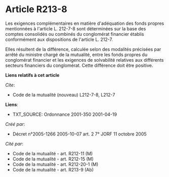 # Article R213-8

Les exigences complémentaires en matière d'adéquation des fonds propres mentionnées à l'article L. 212-7-8 sont déterminées
sur la base des comptes consolidés ou combinés du conglomérat financier établis conformément aux dispositions de l'article L.
212-7.

Elles résultent de la différence, calculée selon des modalités précisées par arrêté du ministre chargé de la mutualité, entre
les fonds propres du conglomérat financier et les exigences de solvabilité relatives aux différents secteurs financiers du
conglomérat. Cette différence doit être positive.

**Liens relatifs à cet article**

_Cite_:

  - Code de la mutualité (nouveau) L212-7-8, L212-7

**Liens**:

  - TXT_SOURCE: Ordonnance 2001-350 2001-04-19

_Créé par_:

  - Décret n°2005-1266 2005-10-07 art. 2 7° JORF 11 octobre 2005

_Cité par_:

  - Code de la mutualité - art. R212-11 (M)
  - Code de la mutualité - art. R212-15 (M)
  - Code de la mutualité - art. R212-20-1 (M)
  - Code de la mutualité - art. R213-9 (Ab)
